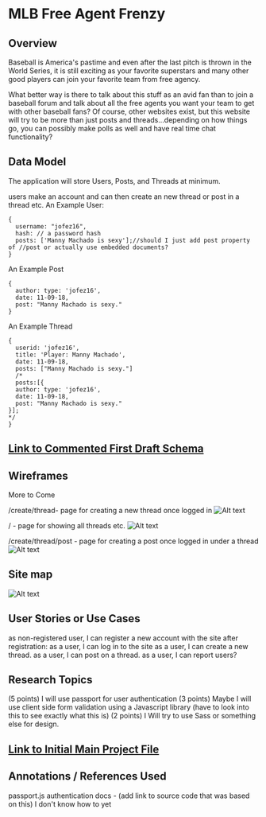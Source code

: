 # MLB Free Agent Frenzy
## Overview

Baseball is America's pastime and even after the last pitch is thrown in the World Series, it is still exciting as your favorite superstars and many other good players can join your favorite team from free agency.  

What better way is there to talk about this stuff as an avid fan than to join a baseball forum and talk about all the free agents you want your team to get with other baseball fans?  Of course, other websites exist, but this website will try to be more than just posts and threads...depending on how things go, you can possibly make polls as well and have real time chat functionality?    

## Data Model


The application will store Users, Posts, and Threads at minimum.

users make an account and can then create an new thread or post in a thread etc.
An Example User:
```
{
  username: "jofez16",
  hash: // a password hash
  posts: ['Manny Machado is sexy'];//should I just add post property of //post or actually use embedded documents?
}
```

An Example Post
```
{
  author: type: 'jofez16',
  date: 11-09-18,
  post: "Manny Machado is sexy."
}
```

An Example Thread
```
{
  userid: 'jofez16',
  title: 'Player: Manny Machado',
  date: 11-09-18,
  posts: ["Manny Machado is sexy."] 
  /*
  posts:[{
  author: type: 'jofez16',
  date: 11-09-18,
  post: "Manny Machado is sexy."
}];
*/
}
```

## [Link to Commented First Draft Schema](https://github.com/nyu-csci-ua-0480-001-003-fall-2018/StanimalTheMan-final-project/blob/master/db.js)


## Wireframes
More to Come

/create/thread- page for creating a new thread once logged in
![Alt text](/documentation/createthread.jpeg?raw=true "Optional Title")

/ - page for showing all threads etc.
![Alt text](/documentation/home.jpeg?raw=true "Optional Title")

/create/thread/post - page for creating a post once logged in under a thread
![Alt text](/documentation/createthreadpost.jpeg?raw=true "Optional Title")

## Site map
![Alt text](/documentation/sitemap.jpg "Optional Title")

## User Stories or Use Cases
as non-registered user, I can register a new account with the site
after registration:
as a user, I can log in to the site
as a user, I can create a new thread.
as a user, I can post on a thread.
as a user, I can report users?


## Research Topics
(5 points) I will use passport for user authentication
(3 points) Maybe I will use client side form validation using a Javascript library (have to look into this to see exactly what this is)
(2 points) I Will try to use Sass or something else for design.

## [Link to Initial Main Project File](https://github.com/nyu-csci-ua-0480-001-003-fall-2018/StanimalTheMan-final-project/blob/master/app.js)

## Annotations / References Used
passport.js authentication docs - (add link to source code that was based on this) I don't know how to yet
